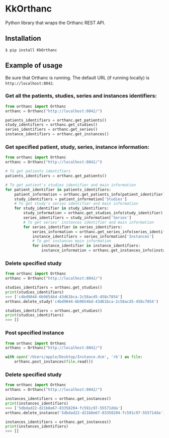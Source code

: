 # KkOrthanc

Python library that wraps the Orthanc REST API.

## Installation

```
$ pip install KkOrthanc
```

## Example of usage

Be sure that Orthanc is running. The default URL (if running locally) is `http://localhost:8042`. 

### Get all the patients, studies, series and instances identifiers:

```python
from orthanc import Orthanc
orthanc = Orthanc("http://localhost:8042/")

patients_identifiers = orthanc.get_patients()
study_identifiers = orthanc.get_studies()
series_identifiers = orthanc.get_series()
instance_identifiers = orthanc.get_instances()
```

### Get specified patient, study, series, instance information:

```python
from orthanc import Orthanc
orthanc = Orthanc("http://localhost:8042/")

# To get patients identifiers
patients_identifiers = orthanc.get_patients()

# To get patient's studies identifier and main information
for patient_identifier in patients_identifiers:
    patient_information = orthanc.get_patients_info(patient_identifier)
    study_identifiers = patient_information['Studies']   
    # To get study's series identifier and main information
    for study_identifier in study_identifiers:
        study_information = orthanc.get_studies_info(study_identifier)	
        series_identifiers = study_information['Series']
        # To get series' instances identifier and main information
        for series_identifier in series_identifiers:
            series_information = orthanc.get_series_info(series_identifier)	
            instance_identifiers = series_information['Instances']
            # To get instances main information
            for instance_identifier in instance_identifiers:
                instance_information = orthanc.get_instances_info(instance_identifier)
```

### Delete specified study

```python
from orthanc import Orthanc
orthanc = Orthanc("http://localhost:8042/")

studies_identifiers = orthanc.get_studies()
print(studies_identifiers)
>>> ['c4bd9044-6b9654bd-43d61bca-2c58acd5-458c7854']
orthanc.delete_study('c4bd9044-6b9654bd-43d61bca-2c58acd5-458c7854')

studies_identifiers = orthanc.get_studies()
print(studies_identifiers)
>>> []
```

### Post specified instance

```python
from orthanc import Orthanc
orthanc = Orthanc("http://localhost:8042/")

with open('/Users/apple/Desktop/Instance.dcm', 'rb') as file:
    orthanc.post_instances(file.read())
```

### Delete specified study

```python
from orthanc import Orthanc
orthanc = Orthanc("http://localhost:8042/")

instances_identifiers = orthanc.get_instances()
print(instances_identifiers)
>>> ['5dbdad22-d21b8e67-83358204-fc591c97-55571dda']
orthanc.delete_instance('5dbdad22-d21b8e67-83358204-fc591c97-55571dda')

instances_identifiers = orthanc.get_instances()
print(instances_identifiers)
>>> []
```

